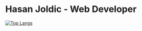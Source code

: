 # Hasan Joldic - Web Developer

[![Top Langs](https://github-readme-stats-beta-ashen.vercel.app/api/top-langs/?username=hasanjoldic)](https://github.com/anuraghazra/github-readme-stats)
